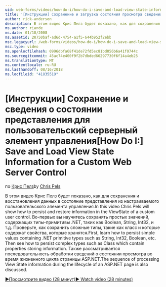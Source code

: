```yaml
---
uid: web-forms/videos/how-do-i/how-do-i-save-and-load-view-state-information-for-a-custom-web-server-control
title: '[Инструкции] Сохранение и загрузка состояния просмотра сведения для пользовательского управления веб-сервера | Документация Майкрософт'
author: rick-anderson
description: В этом видео Крис Пелз будет показано, как для сохранения и восстановления данных в состояние представления из настраиваемого пользовательского элемента управления. Во-первых Узнайте, как для сохранения простого значения...
ms.author: riande
ms.date: 01/18/2008
ms.assetid: 20750baf-ad6d-4754-a1f5-644b952f2ebb
msc.legacyurl: /web-forms/videos/how-do-i/how-do-i-save-and-load-view-state-information-for-a-custom-web-server-control
msc.type: video
ms.openlocfilehash: 0996dbfa68f41de72fd5ec81bd056b6a41f0744c
ms.sourcegitcommit: 45ac74e400f9f2b7dbded66297730f6f14a4eb25
ms.translationtype: MT
ms.contentlocale: ru-RU
ms.lasthandoff: 08/16/2018
ms.locfileid: "41835519"
---
```

<a name="how-do-i-save-and-load-view-state-information-for-a-custom-web-server-control"></a><span data-ttu-id="73889-104">[Инструкции] Сохранение и сведения о состоянии представления для пользовательский серверный элемент управления</span><span class="sxs-lookup"><span data-stu-id="73889-104">[How Do I:] Save and Load View State Information for a Custom Web Server Control</span></span>
====================
<span data-ttu-id="73889-105">по [Крис Пелз](https://twitter.com/chrispels)</span><span class="sxs-lookup"><span data-stu-id="73889-105">by [Chris Pels](https://twitter.com/chrispels)</span></span>

<span data-ttu-id="73889-106">В этом видео Крис Пелз будет показано, как для сохранения и восстановления данных в состояние представления из настраиваемого пользовательского элемента управления.</span><span class="sxs-lookup"><span data-stu-id="73889-106">In this video Chris Pels will show how to persist and restore information in the ViewState of a custom user control.</span></span> <span data-ttu-id="73889-107">Во-первых вы научитесь сохранять простых значений, содержащих типы-примитивы .NET, таких как Boolean, String, Int32, и т.д. Проверьте, как сохранить сложные типы, такие как класс и которые содержат свойства, которые хранятся.</span><span class="sxs-lookup"><span data-stu-id="73889-107">First, learn how to persist simple values containing .NET primitive types such as String, Int32, Boolean, etc. Then see how to persist complex types such as Class which contain properties storing information.</span></span> <span data-ttu-id="73889-108">Также рассматривается последовательность обработки сведений о состоянии просмотра во время жизненного цикла страницы ASP.NET.</span><span class="sxs-lookup"><span data-stu-id="73889-108">The sequence of processing View State information during the lifecycle of an ASP.NET page is also discussed.</span></span>

[<span data-ttu-id="73889-109">&#9654;Просмотрите видео (28 минут)</span><span class="sxs-lookup"><span data-stu-id="73889-109">&#9654; Watch video (28 minutes)</span></span>](https://channel9.msdn.com/Blogs/ASP-NET-Site-Videos/how-do-i-save-and-load-view-state-information-for-a-custom-web-server-control)
